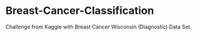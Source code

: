 # Breast-Cancer-Classification
Challenge from Kaggle with Breast Cancer Wisconsin (Diagnostic) Data Set.
